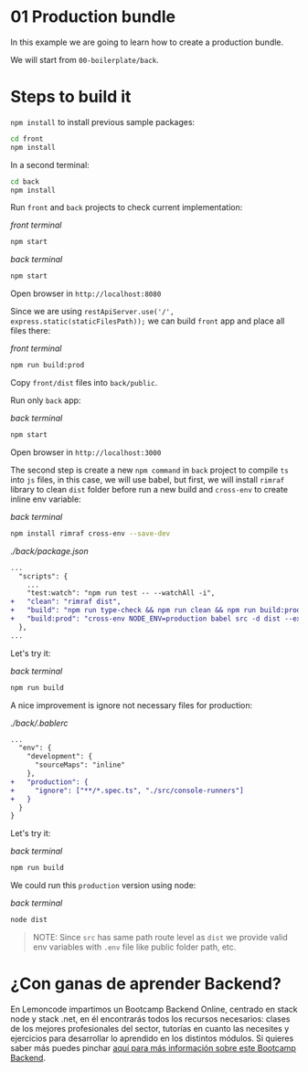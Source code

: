 # 01 Production bundle

In this example we are going to learn how to create a production bundle.

We will start from `00-boilerplate/back`.

# Steps to build it

`npm install` to install previous sample packages:

```bash
cd front
npm install

```

In a second terminal:

```bash
cd back
npm install

```

Run `front` and `back` projects to check current implementation:

_front terminal_

```bash
npm start

```

_back terminal_

```bash
npm start

```

Open browser in `http://localhost:8080`

Since we are using `restApiServer.use('/', express.static(staticFilesPath));` we can build `front` app and place all files there:

_front terminal_

```bash
npm run build:prod

```

Copy `front/dist` files into `back/public`.

Run only `back` app:

_back terminal_

```bash
npm start

```

Open browser in `http://localhost:3000`

The second step is create a new `npm command` in `back` project to compile `ts` into `js` files, in this case, we will use babel, but first, we will install `rimraf` library to clean `dist` folder before run a new build and `cross-env` to create inline env variable:

_back terminal_

```bash
npm install rimraf cross-env --save-dev

```

_./back/package.json_

```diff
...
  "scripts": {
    ...
    "test:watch": "npm run test -- --watchAll -i",
+   "clean": "rimraf dist",
+   "build": "npm run type-check && npm run clean && npm run build:prod",
+   "build:prod": "cross-env NODE_ENV=production babel src -d dist --extensions \".ts\""
  },
...
```

Let's try it:

_back terminal_

```bash
npm run build

```

A nice improvement is ignore not necessary files for production:

_./back/.bablerc_

```diff
...
  "env": {
    "development": {
      "sourceMaps": "inline"
    },
+   "production": {
+     "ignore": ["**/*.spec.ts", "./src/console-runners"]
+   }
  }
}

```

Let's try it:

_back terminal_

```bash
npm run build

```

We could run this `production` version using node:

_back terminal_

```bash
node dist

```

> NOTE: Since `src` has same path route level as `dist` we provide valid env variables with `.env` file like public folder path, etc.

# ¿Con ganas de aprender Backend?

En Lemoncode impartimos un Bootcamp Backend Online, centrado en stack node y stack .net, en él encontrarás todos los recursos necesarios: clases de los mejores profesionales del sector, tutorías en cuanto las necesites y ejercicios para desarrollar lo aprendido en los distintos módulos. Si quieres saber más puedes pinchar [aquí para más información sobre este Bootcamp Backend](https://lemoncode.net/bootcamp-backend#bootcamp-backend/banner).
